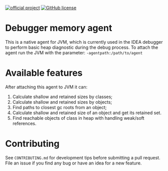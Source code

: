 [![official project](https://jb.gg/badges/official.svg)](https://confluence.jetbrains.com/display/ALL/JetBrains+on+GitHub)
[![GitHub license](https://img.shields.io/badge/license-Apache%20License%202.0-blue.svg?style=flat)](https://www.apache.org/licenses/LICENSE-2.0)

# Debugger memory agent
This is a native agent for JVM, which is currently used in the IDEA debugger to perform basic heap diagnostic during the debug process. To attach the agent run the JVM 
with the parameter: `-agentpath:/path/to/agent`

# Available features
After attaching this agent to JVM it can:
1. Calculate shallow and retained sizes by classes;
2. Calculate shallow and retained sizes by objects;
3. Find paths to closest gc roots from an object;
4. Calculate shallow and retained size of an object and get its retained set.
5. Find reachable objects of class in heap with handling weak/soft references.

# Contributing
See `CONTRIBUTING.md` for development tips before submitting a pull request. File an issue if you find any bug or have an idea for a new feature.
